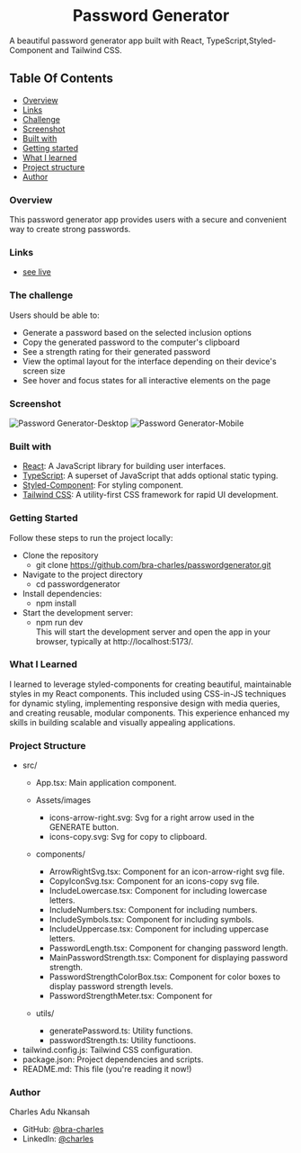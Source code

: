 
<h1 align="center">Password Generator</h1>
A beautiful password generator app built with React, TypeScript,Styled-Component and Tailwind CSS.  

## Table Of Contents

  - [Overview](#overview)
  - [Links](#links)
  - [Challenge](#challenge)
  - [Screenshot](#screenshot)
  - [Built with](#built-with)
  - [Getting started](#getting-started)
  - [What I learned](#what-i-learned)
  - [Project structure](#project-structure)
  - [Author](#author)


 
### Overview
This password generator app provides users with a secure and convenient way to create strong passwords.

### Links
- [see live](https://password-generator-005c.netlify.app)

### The challenge

Users should be able to:

- Generate a password based on the selected inclusion options
- Copy the generated password to the computer's clipboard
- See a strength rating for their generated password
- View the optimal layout for the interface depending on their device's screen size
- See hover and focus states for all interactive elements on the page

### Screenshot
![Password Generator-Desktop](./assets/images/screenshot-desktop.png)
![Password Generator-Mobile](./assets/images/screenshot-mobile.png)
  

### Built with
- [React](https://react.dev/): A JavaScript library for building user interfaces.
- [TypeScript](https://www.typescriptlang.org/docs/handbook/typescript-in-5-minutes.html): A       superset of JavaScript that adds optional static typing.
- [Styled-Component](https://styled-components.com/docs): For styling component.
- [Tailwind CSS](https://tailwindcss.com/docs/guides/vite): A utility-first CSS framework for rapid UI development.

### Getting Started
 
 Follow these steps to run the project locally:

- Clone the repository
  - git clone https://github.com/bra-charles/passwordgenerator.git
- Navigate to the project directory
  - cd passwordgenerator
- Install dependencies:
    - npm install
- Start the development server:
    - npm run dev        
  This will start the development server and open the app in your browser, typically at http://localhost:5173/.


 ### What I Learned
  I learned to leverage styled-components for creating beautiful, maintainable styles in my React components. This included using CSS-in-JS techniques for dynamic styling, implementing responsive design with media queries, and creating reusable, modular components. This experience enhanced my skills in building scalable and visually appealing applications.


### Project Structure
- src/
   - App.tsx: Main application component.
   - Assets/images
     - icons-arrow-right.svg: Svg for a right arrow used in the GENERATE button.
     - icons-copy.svg: Svg for copy to clipboard.  
   - components/

     - ArrowRightSvg.tsx: Component for an icon-arrow-right svg file. 
     - CopyIconSvg.tsx: Component for an icons-copy svg file. 
     - IncludeLowercase.tsx: Component for including lowercase letters.
     - IncludeNumbers.tsx: Component for including numbers.
     - IncludeSymbols.tsx: Component for including symbols.
     - IncludeUppercase.tsx: Component for including uppercase letters.
     - PasswordLength.tsx: Component for changing password length.
     - MainPasswordStrength.tsx: Component for displaying password strength.    
     - PasswordStrengthColorBox.tsx: Component for color boxes to display password strength levels.
     - PasswordStrengthMeter.tsx: Component for   
   - utils/
     - generatePassword.ts: Utility functions.
     - passwordStrength.ts: Utility functioons.  
- tailwind.config.js: Tailwind CSS configuration.
- package.json: Project dependencies and scripts.
- README.md: This file (you're reading it now!)


### Author
  Charles Adu Nkansah
- GitHub: [@bra-charles]()
- LinkedIn: [@charles](https://www.linkedin.com/in/charles-adu-nkansah/)
